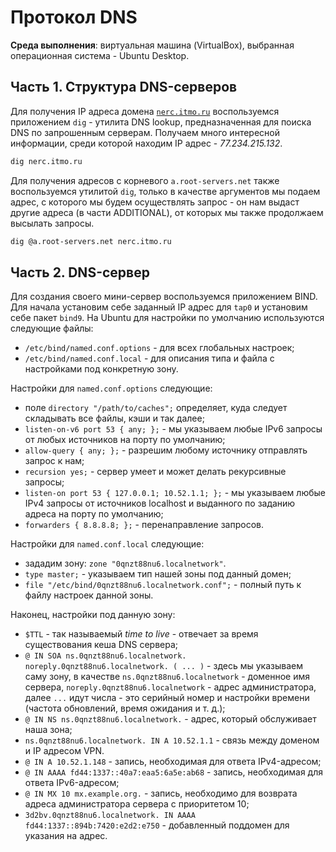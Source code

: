 # Протокол DNS

**Среда выполнения**: виртуальная машина (VirtualBox), выбранная операционная система - Ubuntu Desktop.

## Часть 1. Структура DNS-серверов

Для получения IP адреса домена [`nerc.itmo.ru`](nerc.itmo.ru) воспользуемся приложением `dig` - утилита DNS lookup, предназначенная для поиска DNS по запрошенным серверам. Получаем много интересной информации, среди которой находим IP адрес - *77.234.215.132*.

```bash
dig nerc.itmo.ru
```

Для получения адресов с корневого `a.root-servers.net` также воспользуемся утилитой `dig`, только в качестве аргументов мы подаем адрес, с которого мы будем осуществлять запрос - он нам выдаст другие адреса (в части ADDITIONAL), от которых мы также продолжаем высылать запросы.

```bash
dig @a.root-servers.net nerc.itmo.ru
```

## Часть 2. DNS-сервер

Для создания своего мини-сервер воспользуемся приложением BIND. Для начала установим себе заданный IP адрес для `tap0` и установим себе пакет `bind9`. На Ubuntu для настройки по умолчанию используются следующие файлы:

* `/etc/bind/named.conf.options` - для всех глобальных настроек;
* `/etc/bind/named.conf.local` - для описания типа и файла с настройками под конкретную зону.

Настройки для `named.conf.options` следующие:

* поле `directory "/path/to/caches";` определяет, куда следует складывать все файлы, кэши и так далее;
* `listen-on-v6 port 53 { any; };` - мы указываем любые IPv6 запросы от любых источников на порту по умолчанию;
* `allow-query { any; };` - разрешим любому источнику отправлять запрос к нам;
* `recursion yes;` - сервер умеет и может делать рекурсивные запросы;
* `listen-on port 53 { 127.0.0.1; 10.52.1.1; };` - мы указываем любые IPv4 запросы от источников localhost и выданного по заданию адреса на порту по умолчанию;
* `forwarders { 8.8.8.8; };` - перенаправление запросов.

Настройки для `named.conf.local` следующие:

* зададим зону: `zone "0qnzt88nu6.localnetwork"`.
* `type master;` - указываем тип нашей зоны под данный домен;
* `file "/etc/bind/0qnzt88nu6.localnetwork.conf";` - полный путь к файлу настроек данной зоны.

Наконец, настройки под данную зону:

* `$TTL` - так называемый *time to live* - отвечает за время существования кеша DNS сервера;
* `@ IN SOA ns.0qnzt88nu6.localnetwork. noreply.0qnzt88nu6.localnetwork. ( ... )` - здесь мы указываем саму зону, в качестве `ns.0qnzt88nu6.localnetwork` - доменное имя сервера, `noreply.0qnzt88nu6.localnetwork` - адрес администратора, далее `...` идут числа - это серийный номер и настройки времени (частота обновлений, время ожидания и т. д.);
* `@ IN NS ns.0qnzt88nu6.localnetwork.` - адрес, который обслуживает наша зона;
* `ns.0qnzt88nu6.localnetwork. IN A 10.52.1.1` - связь между доменом и IP адресом VPN.
* `@ IN A 10.52.1.148` - запись, необходимая для ответа IPv4-адресом;
* `@ IN AAAA fd44:1337::40a7:eaa5:6a5e:ab68` - запись, необходимая для ответа IPv6-адресом;
* `@ IN MX 10 mx.example.org.` - запись, необходимо для возврата адреса администратора сервера с приоритетом 10;
* `3d2bv.0qnzt88nu6.localnetwork. IN AAAA fd44:1337::894b:7420:e2d2:e750` - добавленный поддомен для указания на адрес.

